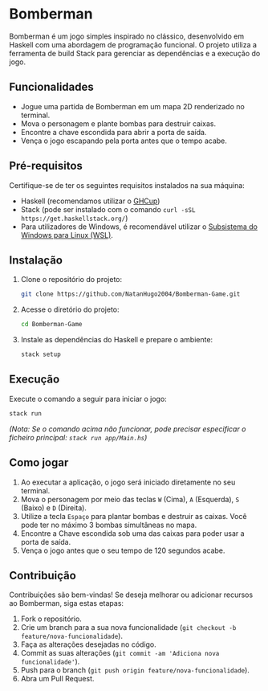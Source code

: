 # Bomberman

Bomberman é um jogo simples inspirado no clássico, desenvolvido em Haskell com uma abordagem de programação funcional. O projeto utiliza a ferramenta de build Stack para gerenciar as dependências e a execução do jogo.

## Funcionalidades

* Jogue uma partida de Bomberman em um mapa 2D renderizado no terminal.
* Mova o personagem e plante bombas para destruir caixas.
* Encontre a chave escondida para abrir a porta de saída.
* Vença o jogo escapando pela porta antes que o tempo acabe.

## Pré-requisitos

Certifique-se de ter os seguintes requisitos instalados na sua máquina:

* Haskell (recomendamos utilizar o [GHCup](https://www.haskell.org/ghcup/install/))
* Stack (pode ser instalado com o comando `curl -sSL https://get.haskellstack.org/`)
* Para utilizadores de Windows, é recomendável utilizar o [Subsistema do Windows para Linux (WSL)](https://learn.microsoft.com/pt-br/windows/wsl/install).

## Instalação

1.  Clone o repositório do projeto:
    ```bash
    git clone https://github.com/NatanHugo2004/Bomberman-Game.git
    ```
2.  Acesse o diretório do projeto:
    ```bash
    cd Bomberman-Game
    ```
3.  Instale as dependências do Haskell e prepare o ambiente:
    ```bash
    stack setup
    ```

## Execução

Execute o comando a seguir para iniciar o jogo:
```bash
stack run
```
*(Nota: Se o comando acima não funcionar, pode precisar especificar o ficheiro principal: `stack run app/Main.hs`)*

## Como jogar

1.  Ao executar a aplicação, o jogo será iniciado diretamente no seu terminal.
2.  Mova o personagem por meio das teclas `W` (Cima), `A` (Esquerda), `S` (Baixo) e `D` (Direita).
3.  Utilize a tecla `Espaço` para plantar bombas e destruir as caixas. Você pode ter no máximo 3 bombas simultâneas no mapa.
4.  Encontre a Chave escondida sob uma das caixas para poder usar a porta de saída.
5.  Vença o jogo antes que o seu tempo de 120 segundos acabe.


## Contribuição

Contribuições são bem-vindas! Se deseja melhorar ou adicionar recursos ao Bomberman, siga estas etapas:

1.  Fork o repositório.
2.  Crie um branch para a sua nova funcionalidade (`git checkout -b feature/nova-funcionalidade`).
3.  Faça as alterações desejadas no código.
4.  Commit as suas alterações (`git commit -am 'Adiciona nova funcionalidade'`).
5.  Push para o branch (`git push origin feature/nova-funcionalidade`).
6.  Abra um Pull Request.
